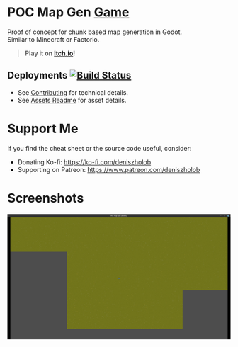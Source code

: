 # POC Map Gen [Game](https://deniszholob.itch.io/godot-poc-map-gen)

Proof of concept for chunk based map generation in Godot.  
Similar to Minecraft or Factorio.

> **Play it on [Itch.io](https://deniszholob.itch.io/godot-poc-map-gen)!**

## Deployments [![Build Status](https://github.com/deniszholob/godot-poc-map-gen/actions/workflows/deploy.yml/badge.svg)](https://github.com/deniszholob/godot-poc-map-gen/actions/workflows/deploy.yml)

- See [Contributing](./CONTRIBUTING.md) for technical details.
- See [Assets Readme](./assets/README.md) for asset details.

# Support Me

If you find the cheat sheet or the source code useful, consider:

- Donating Ko-fi: https://ko-fi.com/deniszholob
- Supporting on Patreon: https://www.patreon.com/deniszholob

# Screenshots

![POC Map Gen](.screenshots/godot-poc-map-gen.png)
